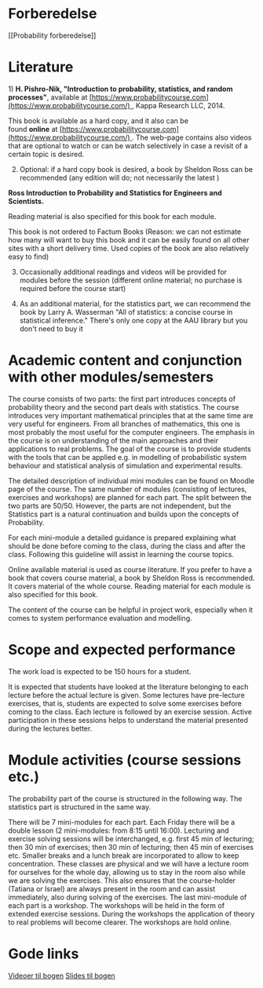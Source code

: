 # Forberedelse
[[Probability forberedelse]]
# Literature
1) **H. Pishro-Nik, "Introduction to probability, statistics, and random processes"**, available at [https://www.probabilitycourse.com](https://www.probabilitycourse.com/) , Kappa Research LLC, 2014.  

This book is available as a hard copy, and it also can be found **online** at [https://www.probabilitycourse.com](https://www.probabilitycourse.com/) . The web-page contains also videos that are optional to watch or can be watch selectively in case a revisit of a certain topic is desired. 

2) Optional: if a hard copy book is desired, a book by Sheldon Ross can be recommended (any edition will do; not necessarily the latest )  

**Ross Introduction to Probability and Statistics for Engineers and Scientists.**   

Reading material is also specified for this book for each module. 

This book is not ordered to Factum Books (Reason: we can not estimate how many will want to buy this book and it can be easily found on all other sites with a short delivery time. Used copies of the book are also relatively easy to find)

3) Occasionally additional readings and videos will be provided for modules before the session (different online material; no purchase is required before the course start)

4) As an additional material, for the statistics part, we can recommend the book by Larry A. Wasserman "All of statistics: a concise course in statistical inference." There's only one copy at the AAU library but you don't need to buy it

# Academic content and conjunction with other modules/semesters
The course consists of two parts: the first part introduces concepts of probability theory and the second part deals with statistics. The course introduces very important mathematical principles that at the same time are very useful for engineers. From all branches of mathematics, this one is most probably the most useful for the computer engineers. The emphasis in the course is on understanding of the main approaches and their applications to real problems. The goal of the course is to provide students with the tools that can be applied e.g. in modelling of probabilistic system behaviour and statistical analysis of simulation and experimental results.

The detailed description of individual mini modules can be found on Moodle page of the course. The same number of modules (consisting of lectures, exercises and workshops) are planned for each part. The split between the two parts are 50/50. However, the parts are not independent, but the Statistics part is a natural continuation and builds upon the concepts of Probability. 

For each mini-module a detailed guidance is prepared explaining what should be done before coming to the class, during the class and after the class. Following this guideline will assist in learning the course topics.

Online available material is used as course literature. If you prefer to have a book that covers course material, a book by Sheldon Ross is recommended. It covers material of the whole course. Reading material for each module is also specified for this book.

The content of the course can be helpful in project work, especially when it comes to system performance evaluation and modelling.

# Scope and expected performance
The work load is expected to be 150 hours for a student. 

It is expected that students have looked at the literature belonging to each lecture before the actual lecture is given. Some lectures have pre-lecture exercises, that is, students are expected to solve some exercises before coming to the class. Each lecture is followed by an exercise session. Active participation in these sessions helps to understand the material presented during the lectures better.
# Module activities (course sessions etc.)
The probability part of the course is structured in the following way. The statistics part is structured in the same way. 

There will be 7 mini-modules for each part. Each Friday there will be a double lesson (2 mini-modules: from 8:15 until 16:00). Lecturing and exercise solving sessions will be interchanged, e.g. first 45 min of lecturing; then 30 min of exercises; then 30 min of lecturing; then 45 min of exercises etc. Smaller breaks and a lunch break are incorporated to allow to keep concentration. These classes are physical and we will have a lecture room for ourselves for the whole day, allowing us to stay in the room also while we are solving the exercises. This also ensures that the course-holder (Tatiana or Israel) are always present in the room and can assist immediately, also during solving of the exercises. The last mini-module of each part is a workshop. The workshops will be held in the form of extended exercise sessions. During the workshops the application of theory to real problems will become clearer. The workshops are hold online.
# Gode links
[Videoer til bogen](https://www.probabilitycourse.com/videos/videos.php)
[Slides til bogen](https://www.dropbox.com/sh/iuhdrbq1yqf8t8q/AAAV6npl5xFkqfvTd2jSEjjwa?dl=0)

